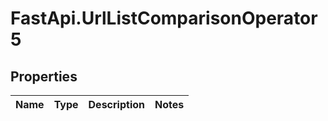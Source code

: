 # FastApi.UrlListComparisonOperator5

## Properties
Name | Type | Description | Notes
------------ | ------------- | ------------- | -------------
